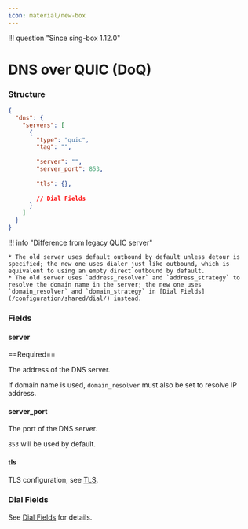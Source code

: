 ```yaml
---
icon: material/new-box
---
```


!!! question "Since sing-box 1.12.0"

# DNS over QUIC (DoQ)

### Structure

```json
{
  "dns": {
    "servers": [
      {
        "type": "quic",
        "tag": "",
        
        "server": "",
        "server_port": 853,
        
        "tls": {},
        
        // Dial Fields
      }
    ]
  }
}
```

!!! info "Difference from legacy QUIC server"

    * The old server uses default outbound by default unless detour is specified; the new one uses dialer just like outbound, which is equivalent to using an empty direct outbound by default.
    * The old server uses `address_resolver` and `address_strategy` to resolve the domain name in the server; the new one uses `domain_resolver` and `domain_strategy` in [Dial Fields](/configuration/shared/dial/) instead.

### Fields

#### server

==Required==

The address of the DNS server.

If domain name is used, `domain_resolver` must also be set to resolve IP address.

#### server_port

The port of the DNS server.

`853` will be used by default.

#### tls

TLS configuration, see [TLS](/configuration/shared/tls/#outbound).

### Dial Fields

See [Dial Fields](/configuration/shared/dial/) for details.
